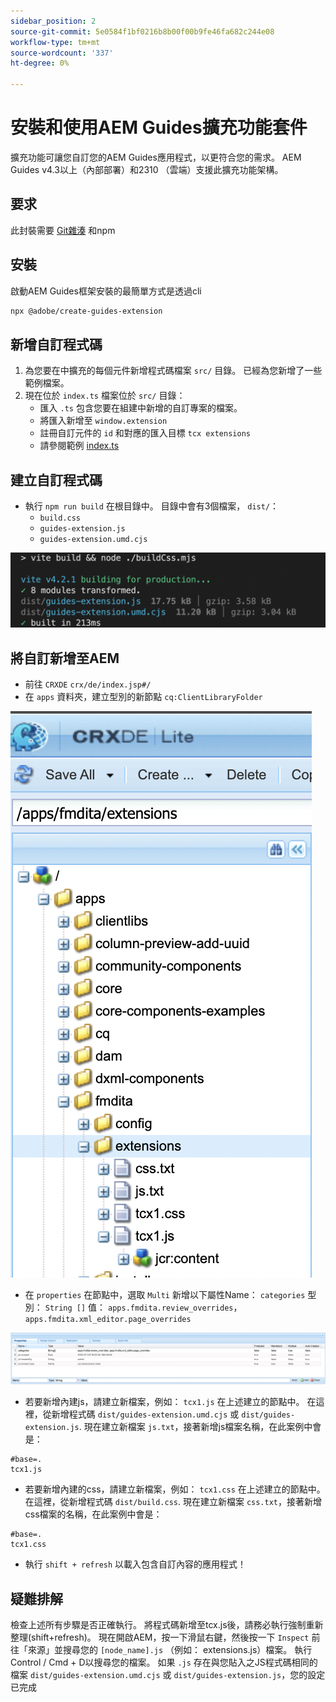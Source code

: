 ```yaml
---
sidebar_position: 2
source-git-commit: 5e0584f1bf0216b8b00f00b9fe46fa682c244e08
workflow-type: tm+mt
source-wordcount: '337'
ht-degree: 0%

---
```



# 安裝和使用AEM Guides擴充功能套件

擴充功能可讓您自訂您的AEM Guides應用程式，以更符合您的需求。 AEM Guides v4.3以上（內部部署）和2310 （雲端）支援此擴充功能架構。

## 要求

此封裝需要 [Git雜湊](https://github.com/git-guides/install-git) 和npm

## 安裝

啟動AEM Guides框架安裝的最簡單方式是透過cli

```bash
npx @adobe/create-guides-extension
```

## 新增自訂程式碼

1. 為您要在中擴充的每個元件新增程式碼檔案 `src/` 目錄。 已經為您新增了一些範例檔案。
2. 現在位於 `index.ts` 檔案位於 `src/` 目錄：
   - 匯入 `.ts` 包含您要在組建中新增的自訂專案的檔案。
   - 將匯入新增至 `window.extension`
   - 註冊自訂元件的 `id` 和對應的匯入目標 `tcx extensions`
   - 請參閱範例 [index.ts](../../../src/index.ts)

## 建立自訂程式碼

- 執行 `npm run build` 在根目錄中。 目錄中會有3個檔案， `dist/`：
   - `build.css`
   - `guides-extension.js`
   - `guides-extension.umd.cjs`

![建置輸出](./../imgs/build_output.png)

## 將自訂新增至AEM

- 前往 `CRXDE` `crx/de/index.jsp#/`
- 在 `apps` 資料夾，建立型別的新節點 `cq:ClientLibraryFolder`

![檔案夾結構](./../imgs/crxde_folder_structure.png)

- 在 `properties` 在節點中，選取 `Multi` 新增以下屬性Name： `categories`
型別： `String []`
值： `apps.fmdita.review_overrides`， `apps.fmdita.xml_editor.page_overrides`

![資料夾屬性](./../imgs/crxde_folder_properties.png)

- 若要新增內建js，請建立新檔案，例如： `tcx1.js` 在上述建立的節點中。 在這裡，從新增程式碼 `dist/guides-extension.umd.cjs` 或 `dist/guides-extension.js`. 現在建立新檔案 `js.txt`，接著新增js檔案名稱，在此案例中會是：

```t
#base=.
tcx1.js
```

- 若要新增內建的css，請建立新檔案，例如： `tcx1.css` 在上述建立的節點中。 在這裡，從新增程式碼 `dist/build.css`. 現在建立新檔案 `css.txt`，接著新增css檔案的名稱，在此案例中會是：

```t
#base=.
tcx1.css
```

- 執行 `shift + refresh` 以載入包含自訂內容的應用程式！

## 疑難排解

檢查上述所有步驟是否正確執行。
將程式碼新增至tcx.js後，請務必執行強制重新整理(shift+refresh)。
現在開啟AEM，按一下滑鼠右鍵，然後按一下 `Inspect`
前往「來源」並搜尋您的 `[node_name].js` （例如： extensions.js）檔案。 執行Control / Cmd + D以搜尋您的檔案。 如果 `.js` 存在與您貼入之JS程式碼相同的檔案 `dist/guides-extension.umd.cjs` 或 `dist/guides-extension.js`，您的設定已完成
